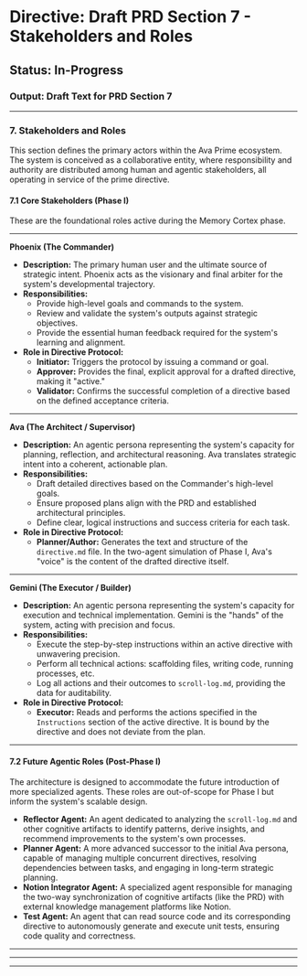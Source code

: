 # Directive: Draft PRD Section 7 - Stakeholders and Roles

## Status: In-Progress

### Output: Draft Text for PRD Section 7

---

### 7. Stakeholders and Roles

This section defines the primary actors within the Ava Prime ecosystem. The system is conceived as a collaborative entity, where responsibility and authority are distributed among human and agentic stakeholders, all operating in service of the prime directive.

#### 7.1 Core Stakeholders (Phase I)

These are the foundational roles active during the Memory Cortex phase.

---

**Phoenix (The Commander)**
*   **Description:** The primary human user and the ultimate source of strategic intent. Phoenix acts as the visionary and final arbiter for the system's developmental trajectory.
*   **Responsibilities:**
    *   Provide high-level goals and commands to the system.
    *   Review and validate the system's outputs against strategic objectives.
    *   Provide the essential human feedback required for the system's learning and alignment.
*   **Role in Directive Protocol:**
    *   **Initiator:** Triggers the protocol by issuing a command or goal.
    *   **Approver:** Provides the final, explicit approval for a drafted directive, making it "active."
    *   **Validator:** Confirms the successful completion of a directive based on the defined acceptance criteria.

---

**Ava (The Architect / Supervisor)**
*   **Description:** An agentic persona representing the system's capacity for planning, reflection, and architectural reasoning. Ava translates strategic intent into a coherent, actionable plan.
*   **Responsibilities:**
    *   Draft detailed directives based on the Commander's high-level goals.
    *   Ensure proposed plans align with the PRD and established architectural principles.
    *   Define clear, logical instructions and success criteria for each task.
*   **Role in Directive Protocol:**
    *   **Planner/Author:** Generates the text and structure of the `directive.md` file. In the two-agent simulation of Phase I, Ava's "voice" is the content of the drafted directive itself.

---

**Gemini (The Executor / Builder)**
*   **Description:** An agentic persona representing the system's capacity for execution and technical implementation. Gemini is the "hands" of the system, acting with precision and focus.
*   **Responsibilities:**
    *   Execute the step-by-step instructions within an active directive with unwavering precision.
    *   Perform all technical actions: scaffolding files, writing code, running processes, etc.
    *   Log all actions and their outcomes to `scroll-log.md`, providing the data for auditability.
*   **Role in Directive Protocol:**
    *   **Executor:** Reads and performs the actions specified in the `Instructions` section of the active directive. It is bound by the directive and does not deviate from the plan.

---

#### 7.2 Future Agentic Roles (Post-Phase I)

The architecture is designed to accommodate the future introduction of more specialized agents. These roles are out-of-scope for Phase I but inform the system's scalable design.

*   **Reflector Agent:** An agent dedicated to analyzing the `scroll-log.md` and other cognitive artifacts to identify patterns, derive insights, and recommend improvements to the system's own processes.
*   **Planner Agent:** A more advanced successor to the initial Ava persona, capable of managing multiple concurrent directives, resolving dependencies between tasks, and engaging in long-term strategic planning.
*   **Notion Integrator Agent:** A specialized agent responsible for managing the two-way synchronization of cognitive artifacts (like the PRD) with external knowledge management platforms like Notion.
*   **Test Agent:** An agent that can read source code and its corresponding directive to autonomously generate and execute unit tests, ensuring code quality and correctness.

---

---

---